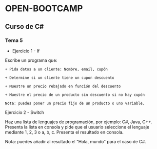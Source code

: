 # OPEN-BOOTCAMP

## Curso de C#
### Tema 5

- Ejercicio 1 - If

Escribe un programa que:

	+ Pida datos a un cliente: Nombre, email, cupón
	
	+ Determine si un cliente tiene un cupon descuento
	
	+ Muestre un precio rebajado en función del descuento
	
	+ Muestre el precio de un producto sin descuento si no hay cupón

	Nota: puedes poner un precio fijo de un producto o uno variable.

Ejercicio 2 - Switch

Haz una lista de lenguajes de programación, por ejemplo: C#, Java, C++. Presenta la lista en consola y pide que el usuario seleccione el lenguaje mediante 1, 2, 3 o a, b, c. Presenta el resultado en consola.

Nota: puedes añadir al resultado el “Hola, mundo” para el caso de C#.